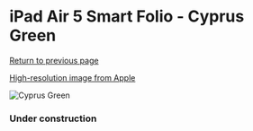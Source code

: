 # iPad Air 5 Smart Folio - Cyprus Green

[Return to previous page](/ipad_pro2)

[High-resolution image from Apple](https://store.storeimages.cdn-apple.com/8756/as-images.apple.com/is/MH083?wid=4500&hei=4500&fmt=png)

<div style="width: 384px"><img src="/everysource/MH083.png" alt="Cyprus Green"></div>

### Under construction
